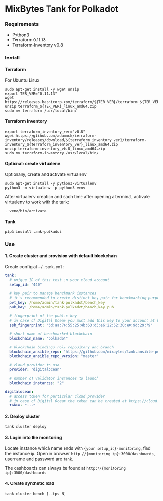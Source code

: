 # MixBytes Tank for Polkadot

### Requirements

- Python3
- Terraform 0.11.13
- Terraform-Inventory v0.8

### Install

#### Terraform

For Ubuntu Linux
```shell
sudo apt-get install -y wget unzip
export TER_VER="0.11.13"
wget https://releases.hashicorp.com/terraform/${TER_VER}/terraform_${TER_VER}_linux_amd64.zip
unzip terraform_${TER_VER}_linux_amd64.zip
sudo mv terraform /usr/local/bin/
```
#### Terraform Inventory
```shell
export terraform_inventory_ver="v0.8"
wget https://github.com/adammck/terraform-inventory/releases/download/${terraform_inventory_ver}/terraform-inventory_${terraform_inventory_ver}_linux_amd64.zip
unzip terraform-inventory_v0.8_linux_amd64.zip
sudo mv terraform-inventory /usr/local/bin/
```

#### Optional: create virtualenv

Optionally, create and activate virtualenv

```shell
sudo apt-get install -y python3-virtualenv
python3 -m virtualenv -p python3 venv
```

After virtualenv creation and each time after opening a terminal, activate virtualenv to work with the tank:

```shell
. venv/bin/activate
```

#### Tank
```shell
pip3 install tank-polkadot
```

### Use

#### 1. Create cluster and provision with default blockchain

Create config at `~/.tank.yml`:

```yaml
tank:
  # unique ID of this test in your cloud account
  setup_id: "440"

  # key pair to manage benchmark instances
  # it's recommended to create distinct key pair for benchmarking purposes
  pvt_key: /home/admin/tank-polkadot/bench_key
  pub_key: /home/admin/tank-polkadot/bench_key.pub
  
  # fingerprint of the public key
  # in case of Digital Ocean you must add this key to your account at https://cloud.digitalocean.com/account/security
  ssh_fingerprint: "3d:aa:76:55:25:4b:63:d3:e6:22:62:30:e0:9d:29:79"

  # short name of benchmarked blockchain
  blockchain_name: "polkadot"

  # blockchain bindings role repository and branch
  blockchain_ansible_repo: "https://github.com/mixbytes/tank.ansible-polkadot"
  blockchain_ansible_repo_version: "master"

  # cloud provider to use
  provider: "digitalocean"

  # number of validator instances to launch
  blockchain_instances: "2"

digitalocean:
  # access token for particular cloud provider
  # in case of Digital Ocean the token can be created at https://cloud.digitalocean.com/account/api/tokens
  token: "..."
```

#### 2. Deploy cluster

```shell
tank cluster deploy
```

#### 3. Login into the monitoring

Locate instance which name ends with `{your setup_id}-monitoring`, find the instance ip.
Open in browser `http://{monitoring ip}:3000/dashboards`, username and password are `tank`.

The dashboards can always be found at `http://{monitoring ip}:3000/dashboards`

#### 4. Create synthetic load

```shell
tank cluster bench [--tps N]
```
